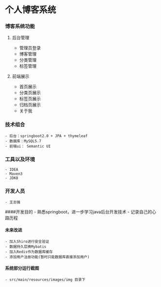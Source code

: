 # 个人博客系统

### 博客系统功能
1. 后台管理
    - 管理员登录
    - 博客管理
    - 分类管理
    - 标签管理

2. 前端展示
    - 首页展示
    - 分类页展示
    - 标签页展示
    - 归档页展示
    - 关于我

### 技术组合
    - 后台：springboot2.0 + JPA + thymeleaf
    - 数据库：MySQL5.7
    - 前端ui： Semantic UI

### 工具以及环境
    - IDEA
    - Maven3
    - JDK8

### 开发人员
    - 王志强

####开发目的
    - 熟悉springboot，进一步学习java后台开发技术
    - 记录自己的心路历程

#### 未来改进
    - 加入Shiro进行安全验证
    - 数据持久层换Mybatis
    - 加入Redis作为数据库缓存
    - 添加用户注册功能(暂时只能数据库直接添加用户)

#### 系统部分运行截图
    - src/main/resources/images/img 目录下
